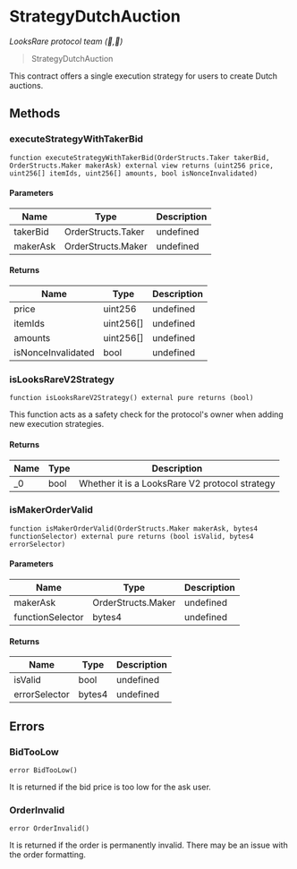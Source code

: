 # StrategyDutchAuction

_LooksRare protocol team (👀,💎)_

> StrategyDutchAuction

This contract offers a single execution strategy for users to create Dutch auctions.

## Methods

### executeStrategyWithTakerBid

```solidity
function executeStrategyWithTakerBid(OrderStructs.Taker takerBid, OrderStructs.Maker makerAsk) external view returns (uint256 price, uint256[] itemIds, uint256[] amounts, bool isNonceInvalidated)
```

#### Parameters

| Name     | Type               | Description |
| -------- | ------------------ | ----------- |
| takerBid | OrderStructs.Taker | undefined   |
| makerAsk | OrderStructs.Maker | undefined   |

#### Returns

| Name               | Type      | Description |
| ------------------ | --------- | ----------- |
| price              | uint256   | undefined   |
| itemIds            | uint256[] | undefined   |
| amounts            | uint256[] | undefined   |
| isNonceInvalidated | bool      | undefined   |

### isLooksRareV2Strategy

```solidity
function isLooksRareV2Strategy() external pure returns (bool)
```

This function acts as a safety check for the protocol&#39;s owner when adding new execution strategies.

#### Returns

| Name | Type | Description                                    |
| ---- | ---- | ---------------------------------------------- |
| \_0  | bool | Whether it is a LooksRare V2 protocol strategy |

### isMakerOrderValid

```solidity
function isMakerOrderValid(OrderStructs.Maker makerAsk, bytes4 functionSelector) external pure returns (bool isValid, bytes4 errorSelector)
```

#### Parameters

| Name             | Type               | Description |
| ---------------- | ------------------ | ----------- |
| makerAsk         | OrderStructs.Maker | undefined   |
| functionSelector | bytes4             | undefined   |

#### Returns

| Name          | Type   | Description |
| ------------- | ------ | ----------- |
| isValid       | bool   | undefined   |
| errorSelector | bytes4 | undefined   |

## Errors

### BidTooLow

```solidity
error BidTooLow()
```

It is returned if the bid price is too low for the ask user.

### OrderInvalid

```solidity
error OrderInvalid()
```

It is returned if the order is permanently invalid. There may be an issue with the order formatting.
